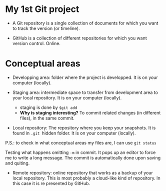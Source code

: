 # My 1st Git project

- A Git repository is a single collection of documents for which you want to track the version (or timeline).

- GitHub is a collection of different repositories for which you want version control. Online.

# Conceptual areas

- Developping area: folder where the project is developped. It is on your computer (locally).

- Staging area: intermediate space to transfer from development area to your local repository. It is on your computer (locally).
  
  - staging is done by `$git add`
  - **Why is staging interesting?** To commit related changes (in different files), in the same commit.

- Local repository: The repository where you keep your snapshots. It is found in `.git `hidden folder. It is on your computer (locally).

P.S.: to check in what conceptual areas my files are, I can use `git status`

Testing what happens omitting `-m` in commit. It pops up an editor to force me to write a long message. The commit is automatically done upon saving and quiting.

- Remote repository: online repository that works as a backup of your local repository. This is most probably a cloud-like kind of repository. In this case it is re presented by GitHub.
